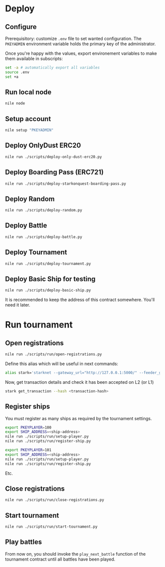 # Deploy

## Configure

Prerequisitory: customize `.env` file to set wanted configuration.
The `PKEYADMIN` environment variable holds the primary key of the administrator.

Once you're happy with the values, export environement variables to make them available in subscripts:

```bash
set -a # automatically export all variables
source .env
set +a
```

## Run local node

```bash
nile node
```

## Setup account

```bash
nile setup "PKEYADMIN"
```

## Deploy OnlyDust ERC20

```sh
nile run ./scripts/deploy-only-dust-erc20.py
```

## Deploy Boarding Pass (ERC721)

```sh
nile run ./scripts/deploy-starkonquest-boarding-pass.py
```

## Deploy Random

```sh
nile run ./scripts/deploy-random.py
```

## Deploy Battle

```sh
nile run ./scripts/deploy-battle.py
```

## Deploy Tournament

```sh
nile run ./scripts/deploy-tournament.py
```

## Deploy Basic Ship for testing

```sh
nile run ./scripts/deploy-basic-ship.py
```

It is recommended to keep the address of this contract somewhere. You'll need it later.

# Run tournament

## Open registrations

```bash
nile run ./scripts/run/open-registrations.py
```

Define this alias which will be useful in next commands:
```bash
alias stark='starknet --gateway_url="http://127.0.0.1:5000/" --feeder_gateway_url="http://127.0.0.1:5000/"'
```

Now, get transaction details and check it has been accepted on L2 (or L1)
```bash
stark get_transaction --hash <transaction-hash>
```

## Register ships

You must register as many ships as required by the tournament settings.

```bash
export PKEYPLAYER=100
export SHIP_ADDRESS=<ship-address>
nile run ./scripts/run/setup-player.py
nile run ./scripts/run/register-ship.py
```

```bash
export PKEYPLAYER=101
export SHIP_ADDRESS=<ship-address>
nile run ./scripts/run/setup-player.py
nile run ./scripts/run/register-ship.py
```

Etc.

## Close registrations

```bash
nile run ./scripts/run/close-registrations.py
```

## Start tournament

```bash
nile run ./scripts/run/start-tournament.py
```

## Play battles

From now on, you should invoke the `play_next_battle` function of the tournament contract until all battles have been played.